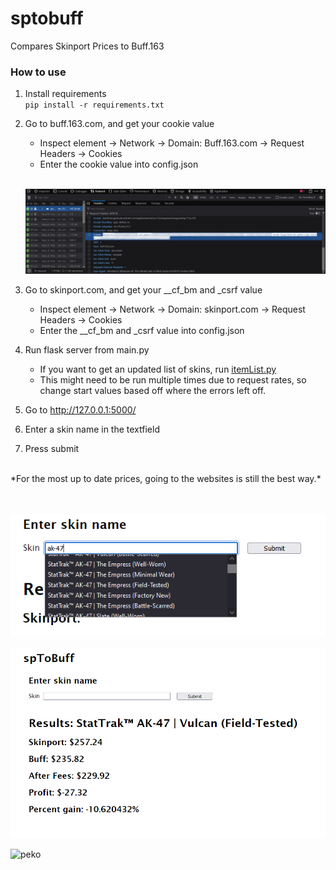 # sptobuff
Compares Skinport Prices to Buff.163
### How to use
1. Install requirements </br>
`
    pip install -r requirements.txt
`
2. Go to buff.163.com, and get your cookie value
    - Inspect element -> Network -> Domain: Buff.163.com -> Request Headers -> Cookies
    - Enter the cookie value into config.json
    <br/>

    
    ![network](/images/network.png) 
3. Go to skinport.com, and get your __cf_bm and _csrf value
    - Inspect element -> Network -> Domain: skinport.com -> Request Headers -> Cookies
    - Enter the __cf_bm and _csrf value into config.json
1. Run flask server from main.py
    - If you want to get an updated list of skins, run [itemList.py](classes/getItemList.py)
    - This might need to be run multiple times due to request rates, so change start values based off where the errors left off.
2. Go to http://127.0.0.1:5000/
3. Enter a skin name in the textfield
4. Press submit
<br/>
*For the most up to date prices, going to the websites is still the best way.*
<br/>
<br/>
<br/>

![input](/images/spToBuffInput.png)

![results](/images/spToBuffResults.png)

![peko](https://c.tenor.com/yCXF2YPIXtwAAAAC/pekora-animeh.gif)
